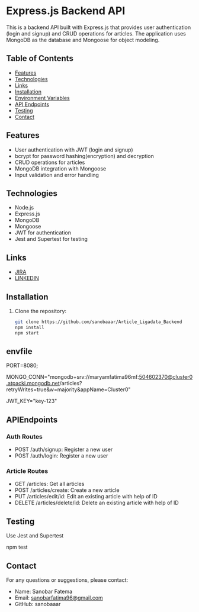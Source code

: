 # Express.js Backend API

This is a backend API built with Express.js that provides user authentication (login and signup) and CRUD operations for articles. The application uses MongoDB as the database and Mongoose for object modeling.

## Table of Contents

- [Features](#features)
- [Technologies](#technologies)
- [Links](#links)
- [Installation](#installation)
- [Environment Variables](#envfile)
- [API Endpoints](#apiendpoints)
- [Testing](#testing)
- [Contact](#contact)

## Features

- User authentication with JWT (login and signup)
- bcrypt for password hashing(encryption) and decryption
- CRUD operations for articles
- MongoDB integration with Mongoose
- Input validation and error handling

## Technologies

- Node.js
- Express.js
- MongoDB
- Mongoose
- JWT for authentication
- Jest and Supertest for testing

 ## Links
- [JIRA](https://sanobarfatima96.atlassian.net/jira/software/projects/KAN/boards/1)
- [LINKEDIN](https://www.linkedin.com/in/sanobarfatema11/)


## Installation

1. Clone the repository:

   ```bash
   git clone https://github.com/sanobaaar/Article_Ligadata_Backend
   npm install
   npm start

## envfile
PORT=8080;

MONGO_CONN="mongodb+srv://maryamfatima96mf:504602370@cluster0.atpacki.mongodb.net/articles?retryWrites=true&w=majority&appName=Cluster0" 

JWT_KEY="key-123"



## APIEndpoints
### Auth Routes
- POST /auth/signup: Register a new user
- POST /auth/login: Register a new user

### Article Routes
- GET /articles: Get all articles
- POST /articles/create: Create a new article
- PUT /articles/edit/id: Edit an existing article with help of ID 
- DELETE /articles/delete/id:  Delete an existing article with help of ID 

## Testing
Use Jest and Supertest

npm test

## Contact
For any questions or suggestions, please contact:
- Name: Sanobar Fatema
- Email: sanobarfatima96@gmail.com
- GitHub: sanobaaar




